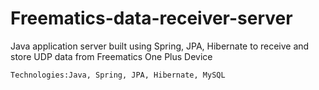 # Freematics-data-receiver-server
Java application server built using Spring, JPA, Hibernate to receive and store UDP data from Freematics One Plus Device
 ```
 Technologies:Java, Spring, JPA, Hibernate, MySQL
 ```
 
 
